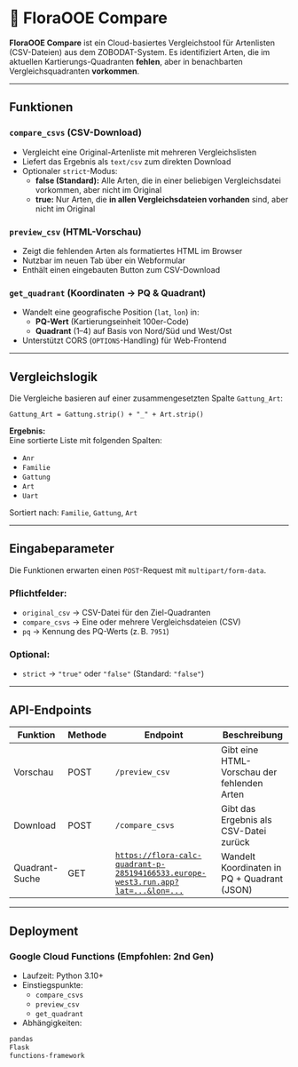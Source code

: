 # 🌿 FloraOOE Compare

**FloraOOE Compare** ist ein Cloud-basiertes Vergleichstool für Artenlisten (CSV-Dateien) aus dem ZOBODAT-System. Es identifiziert Arten, die im aktuellen Kartierungs-Quadranten **fehlen**, aber in benachbarten Vergleichsquadranten **vorkommen**.

---

## Funktionen

### `compare_csvs` (CSV-Download)
- Vergleicht eine Original-Artenliste mit mehreren Vergleichslisten
- Liefert das Ergebnis als `text/csv` zum direkten Download
- Optionaler `strict`-Modus:
  - **false (Standard):** Alle Arten, die in einer beliebigen Vergleichsdatei vorkommen, aber nicht im Original
  - **true:** Nur Arten, die **in allen Vergleichsdateien vorhanden** sind, aber nicht im Original

### `preview_csv` (HTML-Vorschau)
- Zeigt die fehlenden Arten als formatiertes HTML im Browser
- Nutzbar im neuen Tab über ein Webformular
- Enthält einen eingebauten Button zum CSV-Download

### `get_quadrant` (Koordinaten → PQ & Quadrant)
- Wandelt eine geografische Position (`lat`, `lon`) in:
  - **PQ-Wert** (Kartierungseinheit 100er-Code)
  - **Quadrant** (1–4) auf Basis von Nord/Süd und West/Ost
- Unterstützt CORS (`OPTIONS`-Handling) für Web-Frontend

---

## Vergleichslogik

Die Vergleiche basieren auf einer zusammengesetzten Spalte `Gattung_Art`:

``Gattung_Art = Gattung.strip() + "_" + Art.strip()``

**Ergebnis:**  
Eine sortierte Liste mit folgenden Spalten:
- `Anr`
- `Familie`
- `Gattung`
- `Art`
- `Uart`

Sortiert nach: `Familie`, `Gattung`, `Art`

---

## Eingabeparameter

Die Funktionen erwarten einen `POST`-Request mit `multipart/form-data`.

### Pflichtfelder:
- `original_csv` → CSV-Datei für den Ziel-Quadranten
- `compare_csvs` → Eine oder mehrere Vergleichsdateien (CSV)
- `pq` → Kennung des PQ-Werts (z. B. `7951`)

### Optional:
- `strict` → `"true"` oder `"false"` (Standard: `"false"`)

---

## API-Endpoints 

| Funktion         | Methode | Endpoint                           | Beschreibung                                     |
|------------------|---------|------------------------------------|--------------------------------------------------|
| Vorschau         | POST    | `/preview_csv`                    | Gibt eine HTML-Vorschau der fehlenden Arten      |
| Download         | POST    | `/compare_csvs`                   | Gibt das Ergebnis als CSV-Datei zurück           |
| Quadrant-Suche   | GET     | [`https://flora-calc-quadrant-p-285194166533.europe-west3.run.app?lat=...&lon=...`](https://flora-calc-quadrant-p-285194166533.europe-west3.run.app)   | Wandelt Koordinaten in PQ + Quadrant (JSON)      |

---

## Deployment

### Google Cloud Functions (Empfohlen: 2nd Gen)
- Laufzeit: Python 3.10+
- Einstiegspunkte:
  - `compare_csvs`
  - `preview_csv`
  - `get_quadrant`
- Abhängigkeiten:

```txt
pandas
Flask
functions-framework
